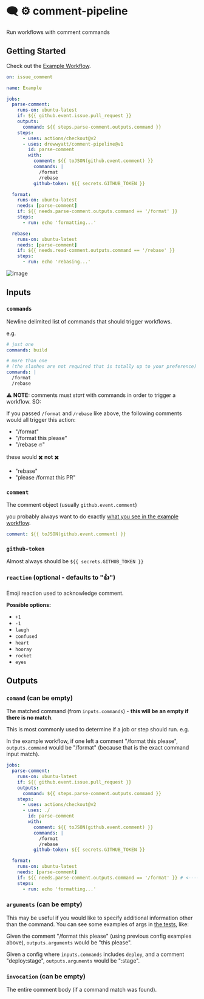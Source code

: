 # 🗨️ ⚙️ comment-pipeline

Run workflows with comment commands

## Getting Started

Check out the [Example Workflow](.github/workflows/example.yml).

```yml
on: issue_comment

name: Example

jobs:
  parse-comment:
    runs-on: ubuntu-latest
    if: ${{ github.event.issue.pull_request }}
    outputs:
      command: ${{ steps.parse-comment.outputs.command }}
    steps:
      - uses: actions/checkout@v2
      - uses: drewwyatt/comment-pipeline@v1
        id: parse-comment
        with:
          comment: ${{ toJSON(github.event.comment) }}
          commands: |
            /format
            /rebase
          github-token: ${{ secrets.GITHUB_TOKEN }}

  format:
    runs-on: ubuntu-latest
    needs: [parse-comment]
    if: ${{ needs.parse-comment.outputs.command == '/format' }}
    steps:
      - run: echo 'formatting...'

  rebase:
    runs-on: ubuntu-latest
    needs: [parse-comment]
    if: ${{ needs.read-comment.outputs.command == '/rebase' }}
    steps:
      - run: echo 'rebasing...'

```

![image](https://user-images.githubusercontent.com/1727821/189549606-2c833b00-29e0-47c4-a2f2-c97eb93b6789.png)

## Inputs

### `commands`

Newline delimited list of commands that should trigger workflows.

e.g.

```yml
# just one
commands: build

# more than one
# (the slashes are not required that is totally up to your preference)
commands: |
  /format
  /rebase
```

⚠️ **NOTE:** comments must _start_ with commands in order to trigger a workflow. SO:

If you passed `/format` and `/rebase` like above, the following comments would all trigger this action:

- "/format"
- "/format this please"
- "/rebase 🔥"

these would ✖️ **not** ✖️

- "rebase"
- "please /format this PR"

### `comment`

The comment object (usually `github.event.comment`)

you probably always want to do exactly [what you see in the example workflow](.github/workflows/example.yml#L16).

```yml
comment: ${{ toJSON(github.event.comment) }}
```

### `github-token`

Almost always should be `${{ secrets.GITHUB_TOKEN }}`

### `reaction` (optional - defaults to ":+1:")

Emoji reaction used to acknowledge comment.

**Possible options:**

- `+1`
- `-1`
- `laugh`
- `confused`
- `heart`
- `hooray`
- `rocket`
- `eyes`

## Outputs

### `comand` (can be empty)

The matched command (from `inputs.commands`) - **this will be an empty if there is no match**.

This is most commonly used to determine if a job or step should run. e.g.

In the example workflow, if one left a comment "/format this please", `outputs.command` would be "/format" (because that is the exact command input match).

```yml
jobs:
  parse-comment:
    runs-on: ubuntu-latest
    if: ${{ github.event.issue.pull_request }}
    outputs:
      command: ${{ steps.parse-comment.outputs.command }}
    steps:
      - uses: actions/checkout@v2
      - uses: ./
        id: parse-comment
        with:
          comment: ${{ toJSON(github.event.comment) }}
          commands: |
            /format
            /rebase
          github-token: ${{ secrets.GITHUB_TOKEN }}

  format:
    runs-on: ubuntu-latest
    needs: [parse-comment]
    if: ${{ needs.parse-comment.outputs.command == '/format' }} # <------ SEE HERE
    steps:
      - run: echo 'formatting...'
```

### `arguments` (can be empty)

This may be useful if you would like to specify additional information other than the command. You can see some examples of args in [the tests](__tests__/main.test.ts#L11-L38), like:

Given the comment "/format this please" (using previous config examples above), `outputs.arguments` would be "this please".

Given a config where `inputs.commands` includes `deploy`, and a comment "deploy:stage", `outputs.arguments` would be ":stage".

### `invocation` (can be empty)

The entire comment body (if a command match was found).
